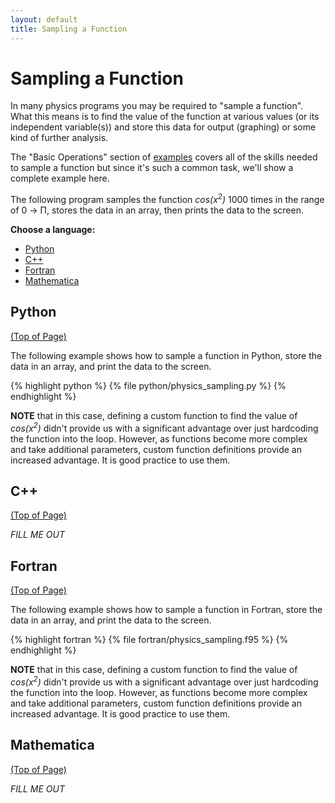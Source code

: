 ```yaml
---
layout: default
title: Sampling a Function
---
```


# Sampling a Function

In many physics programs you may be required to "sample a function".  What this means is to find the value of the function at various values (or its independent variable(s)) and store this data for output (graphing) or some kind of further analysis.

The "Basic Operations" section of [examples](/examples) covers all of the skills needed to sample a function but since it's such a common task, we'll show a complete example here.

The following program samples the function *cos(x<sup>2</sup>)* 1000 times in the range of 0 &rarr; &Pi;, stores the data in an array, then prints the data to the screen.

**Choose a language:**

* [Python](#python)
* [C++](#cpp)
* [Fortran](#fortran)
* [Mathematica](#mathematica)

<a name="python"></a>
## Python
<div class="to-top"><a href="#top">(Top of Page)</a></div>
<div style="clear: both;"></div>

The following example shows how to sample a function in Python, store the data in an array, and print the data to the screen.

{% highlight python %}
{% file python/physics_sampling.py %}
{% endhighlight %}

**NOTE** that in this case, defining a custom function to find the value of *cos(x<sup>2</sup>)* didn't provide us with a significant advantage over just hardcoding the function into the loop.  However, as functions become more complex and take additional parameters, custom function definitions provide an increased advantage.  It is good practice to use them.

<a name="cpp"></a>
## C++
<div class="to-top"><a href="#top">(Top of Page)</a></div>
<div style="clear: both;"></div>

*FILL ME OUT*

<a name="fortran"></a>
## Fortran
<div class="to-top"><a href="#top">(Top of Page)</a></div>
<div style="clear: both;"></div>

The following example shows how to sample a function in Fortran, store the data in an array, and print the data to the screen.

{% highlight fortran %}
{% file fortran/physics_sampling.f95 %}
{% endhighlight %}

**NOTE** that in this case, defining a custom function to find the value of *cos(x<sup>2</sup>)* didn't provide us with a significant advantage over just hardcoding the function into the loop.  However, as functions become more complex and take additional parameters, custom function definitions provide an increased advantage.  It is good practice to use them.

<a name="mathematica"></a>
## Mathematica
<div class="to-top"><a href="#top">(Top of Page)</a></div>
<div style="clear: both;"></div>

*FILL ME OUT*
